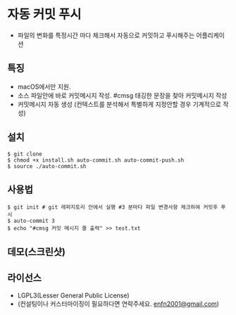 # 자동 커밋 푸시
- 파일의 변화를 특정시간 마다 체크해서 자동으로 커밋하고 푸시해주는 어플리케이션 


## 특징
- macOS에서만 지원.
- 소스 파일안에 바로 커밋메시지 작성. #cmsg  태깅한 문장을 찾아 커밋메시지 작성 
- 커밋메시지 자동 생성 (컨텍스트를 분석해서 특별하게 지정안할 경우 기계적으로 작성)

## 설치
```
$ git clone 
$ chmod +x install.sh auto-commit.sh auto-commit-push.sh
$ source ./auto-commit.sh
```


## 사용법
```
$ git init # git 레파지토리 안에서 실행 #3 분마다 파일 변경사항 체크하여 커밋후 푸시 
$ auto-commit 3 
$ echo "#cmsg 커밋 메시지 줄 출력" >> test.txt
```

## 데모(스크린샷)


## 라이선스
- LGPL3(Lesser General Public License)
- (컨설팅이나 커스터마이징이 필요하다면 연락주세요. enfn2001@gmail.com)
